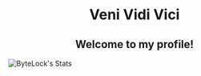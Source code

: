 <h1 align="center">Veni Vidi Vici</h1>
<h2 align="center">Welcome to my profile!</h2>
  
![ByteLock's Stats](https://github-readme-stats.vercel.app/api?username=bytelock&show_icons=true&theme=material-palenight)
